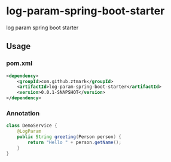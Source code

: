 # log-param-spring-boot-starter
log param spring boot starter

## Usage

### pom.xml

```xml
<dependency>
    <groupId>com.github.ztmark</groupId>
    <artifactId>log-param-spring-boot-starter</artifactId>
    <version>0.0.1-SNAPSHOT</version>
</dependency>
```

### Annotation

```java
class DemoService {
    @LogParam
    public String greeting(Person person) {
        return "Hello " + person.getName();
    }
}
```